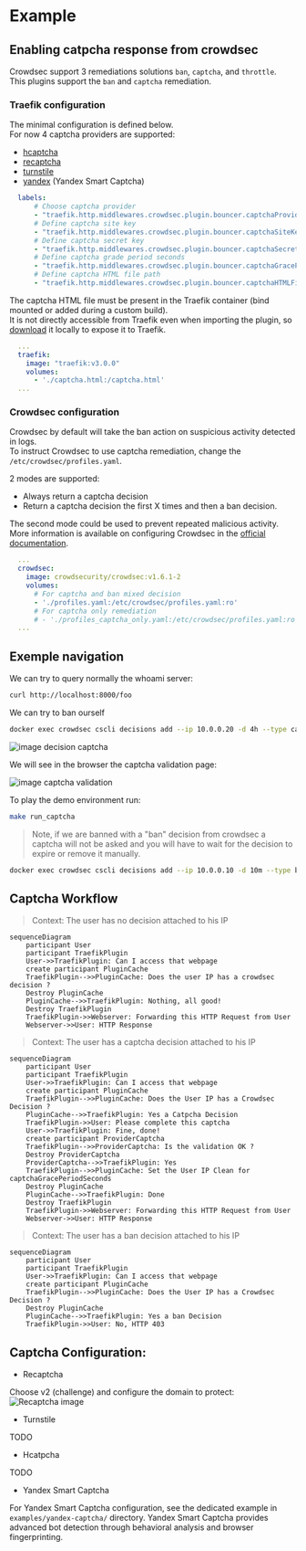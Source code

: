 # Example
## Enabling catpcha response from crowdsec

Crowdsec support 3 remediations solutions `ban`, `captcha`, and `throttle`.  
This plugins support the `ban` and `captcha` remediation.  

### Traefik configuration

The minimal configuration is defined below.  
For now 4 captcha providers are supported:  
 - [hcaptcha](https://www.hcaptcha.com/)
 - [recaptcha](https://www.google.com/recaptcha/about/)
 - [turnstile](https://www.cloudflare.com/fr-fr/products/turnstile/)
 - [yandex](https://cloud.yandex.com/docs/smartcaptcha/) (Yandex Smart Captcha)

```yaml
  labels:
      # Choose captcha provider
      - "traefik.http.middlewares.crowdsec.plugin.bouncer.captchaProvider=hcaptcha"
      # Define captcha site key
      - "traefik.http.middlewares.crowdsec.plugin.bouncer.captchaSiteKey=FIXME"
      # Define captcha secret key
      - "traefik.http.middlewares.crowdsec.plugin.bouncer.captchaSecretKey=FIXME"
      # Define captcha grade period seconds
      - "traefik.http.middlewares.crowdsec.plugin.bouncer.captchaGracePeriodSeconds=1800"
      # Define captcha HTML file path
      - "traefik.http.middlewares.crowdsec.plugin.bouncer.captchaHTMLFilePath=/captcha.html"
```

The captcha HTML file must be present in the Traefik container (bind mounted or added during a custom build).  
It is not directly accessible from Traefik even when importing the plugin, so [download](https://raw.githubusercontent.com/PotatoHD/crowdsec-bouncer-traefik-plugin/master/captcha.html) it locally to expose it to Traefik.

```yaml 
  ...
  traefik:
    image: "traefik:v3.0.0"
    volumes:
      - './captcha.html:/captcha.html'
  ...
```
### Crowdsec configuration

Crowdsec by default will take the ban action on suspicious activity detected in logs.  
To instruct Crowdsec to use captcha remediation, change the `/etc/crowdsec/profiles.yaml`.   

2 modes are supported:
- Always return a captcha decision
- Return a captcha decision the first X times and then a ban decision.

The second mode could be used to prevent repeated malicious activity.
More information is available on configuring Crowdsec in the [official documentation](https://docs.crowdsec.net/docs/next/profiles/captcha_profile/).

```yaml
  ...
  crowdsec:
    image: crowdsecurity/crowdsec:v1.6.1-2
    volumes:
      # For captcha and ban mixed decision
      - './profiles.yaml:/etc/crowdsec/profiles.yaml:ro' 
      # For captcha only remediation
      # - './profiles_captcha_only.yaml:/etc/crowdsec/profiles.yaml:ro'
  ...
```
## Exemple navigation
We can try to query normally the whoami server:
```bash
curl http://localhost:8000/foo
```

We can try to ban ourself

```bash
docker exec crowdsec cscli decisions add --ip 10.0.0.20 -d 4h --type captcha
```

![image decision captcha](image_decision_captcha.png)

We will see in the browser the captcha validation page:

![image captcha validation](image_captcha_validation.png)

To play the demo environment run:
```bash
make run_captcha
```

> Note, if we are banned with a "ban" decision from crowdsec a captcha will not be asked and you will have to wait for the decision to expire or remove it manually.  

```bash
docker exec crowdsec cscli decisions add --ip 10.0.0.10 -d 10m --type ban
```

## Captcha Workflow

> Context: The user has no decision attached to his IP

```mermaid
sequenceDiagram
    participant User
    participant TraefikPlugin
    User->>TraefikPlugin: Can I access that webpage
    create participant PluginCache
    TraefikPlugin-->>PluginCache: Does the user IP has a crowdsec decision ?
    Destroy PluginCache
    PluginCache-->>TraefikPlugin: Nothing, all good!
    Destroy TraefikPlugin
    TraefikPlugin->>Webserver: Forwarding this HTTP Request from User
    Webserver->>User: HTTP Response
```

> Context: The user has a captcha decision attached to his IP

```mermaid
sequenceDiagram
    participant User
    participant TraefikPlugin
    User->>TraefikPlugin: Can I access that webpage
    create participant PluginCache
    TraefikPlugin-->>PluginCache: Does the User IP has a Crowdsec Decision ?
    PluginCache-->>TraefikPlugin: Yes a Catpcha Decision
    TraefikPlugin->>User: Please complete this captcha
    User->>TraefikPlugin: Fine, done!
    create participant ProviderCaptcha
    TraefikPlugin-->>ProviderCaptcha: Is the validation OK ?
    Destroy ProviderCaptcha    
    ProviderCaptcha-->>TraefikPlugin: Yes
    TraefikPlugin-->>PluginCache: Set the User IP Clean for captchaGracePeriodSeconds
    Destroy PluginCache
    PluginCache-->>TraefikPlugin: Done
    Destroy TraefikPlugin
    TraefikPlugin->>Webserver: Forwarding this HTTP Request from User
    Webserver->>User: HTTP Response
```

> Context: The user has a ban decision attached to his IP

```mermaid
sequenceDiagram
    participant User
    participant TraefikPlugin
    User->>TraefikPlugin: Can I access that webpage
    create participant PluginCache
    TraefikPlugin-->>PluginCache: Does the User IP has a Crowdsec Decision ?
    Destroy PluginCache
    PluginCache-->>TraefikPlugin: Yes a ban Decision
    TraefikPlugin->>User: No, HTTP 403
```

## Captcha Configuration:

- Recaptcha

Choose v2 (challenge) and configure the domain to protect:  
![Recaptcha image](image_recaptcha.png)

- Turnstile

TODO

- Hcatpcha

TODO

- Yandex Smart Captcha

For Yandex Smart Captcha configuration, see the dedicated example in `examples/yandex-captcha/` directory. Yandex Smart Captcha provides advanced bot detection through behavioral analysis and browser fingerprinting.